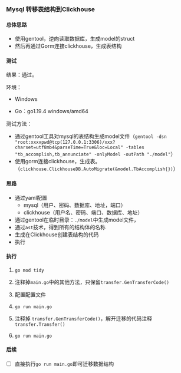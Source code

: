 ### Mysql 转移表结构到Clickhouse



#### 总体思路

* 使用gentool，逆向读取数据库，生成model的struct
* 然后再通过Gorm连接clickhouse，生成表结构





#### 测试

结果：通过。

环境：

* Windows

* Go：go1.19.4 windows/amd64

测试方法：

* 通过gentool工具对mysql的表结构生成model文件（`gentool -dsn "root:xxxxpwd@tcp(127.0.0.1:3306)/xxx?charset=utf8mb4&parseTime=True&loc=Local" -tables "tb_accomplish,tb_annunciate" -onlyModel -outPath "./model"`）
* 使用gorm连接clickhouse，生成表。（`clickhouse.ClickhouseDB.AutoMigrate(&model.TbAccomplish{})`）





#### 思路

* 通过yaml配置
  * mysql（用户、密码、数据库、地址，端口）
  * clickhouse（用户名、密码、端口、数据库、地址）
* 通过gentool在临时目录：`./model`中生成model文件，
* 通过`ast`技术，得到所有的结构体的名称
* 生成在Clickhouse创建表结构的代码
* 执行



#### 执行

1. `go mod tidy`
2. 注释掉`main.go`中的其他方法，只保留`transfer.GenTransferCode()`

3. 配置配置文件
4. `go run main.go`
5. 注释掉 `transfer.GenTransferCode()`，解开迁移的代码注释`transfer.Transfer()`
6. `go run main.go`



#### 后续

- [ ] 直接执行`go run main.go`即可迁移数据结构
